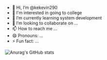 - 👋 Hi, I’m @kekevin290
- 👀 I'm interested in going to college
- 🌱 I’m currently learning system development
- 💞️ I’m looking to collaborate on ...
- 📫 How to reach me ...
- 😄 Pronouns: ...
- ⚡ Fun fact: ...

![Anurag's GitHub stats](https://github-readme-stats.vercel.app/api?username=Kevin290&show_icons=true&bg_color=A020F0)

